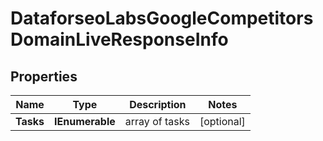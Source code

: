 # DataforseoLabsGoogleCompetitorsDomainLiveResponseInfo


## Properties

| Name | Type | Description | Notes |
|------------ | ------------- | ------------- | -------------|
**Tasks** | **IEnumerable<DataforseoLabsGoogleCompetitorsDomainLiveTaskInfo>** | array of tasks |[optional]|